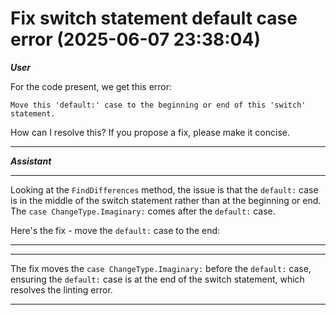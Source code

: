 <!-- Generated by SpecStory -->

# Fix switch statement default case error (2025-06-07 23:38:04)

_**User**_

For the code present, we get this error:
```
Move this 'default:' case to the beginning or end of this 'switch' statement.
```
How can I resolve this? If you propose a fix, please make it concise.

---

_**Assistant**_



---

Looking at the `FindDifferences` method, the issue is that the `default:` case is in the middle of the switch statement rather than at the beginning or end. The `case ChangeType.Imaginary:` comes after the `default:` case.

Here's the fix - move the `default:` case to the end:

---



---

The fix moves the `case ChangeType.Imaginary:` before the `default:` case, ensuring the `default:` case is at the end of the switch statement, which resolves the linting error.

---

